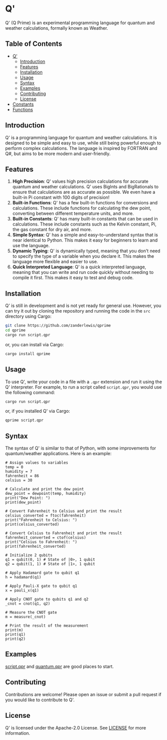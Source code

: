 # Q'
Q' (Q Prime) is an experimental programming language for quantum and weather calculations, formally known as Weather.

## Table of Contents
- [Q'](#q)
  - [Introduction](#introduction)
  - [Features](#features)
  - [Installation](#installation)
  - [Usage](#usage)
  - [Syntax](#syntax)
  - [Examples](#examples)
  - [Contributing](#contributing)
  - [License](#license)
- [Constants](docs/constants.md)
- [Functions](docs/functions.md)

## Introduction
Q' is a programming language for quantum and weather calculations. It is designed to be simple and easy to use, while still being powerful enough to perform complex calculations. The language is inspired by FORTRAN and Q#, but aims to be more modern and user-friendly.

## Features
1. **High Precision**: Q' values high precision calculations for accurate quantum and weather calculations. Q' uses BigInts and BigRationals to ensure that calculations are as accurate as possible. We even have a built-in Pi constant with 100 digits of precision!
2. **Built-in Functions**: Q' has a few built-in functions for conversions and calculations. These include functions for calculating the dew point, converting between different temperature units, and more.
3. **Built-in Constants**: Q' has many built-in constants that can be used in calculations. These include constants such as the Kelvin constant, Pi, the gas constant for dry air, and more.
4. **Simple Syntax**: Q' has a simple and easy-to-understand syntax that is near identical to Python. This makes it easy for beginners to learn and use the language.
5. **Dynamic Typing**: Q' is dynamically typed, meaning that you don't need to specify the type of a variable when you declare it. This makes the language more flexible and easier to use.
6. **Quick Interpreted Language**: Q' is a quick interpreted language, meaning that you can write and run code quickly without needing to compile it first. This makes it easy to test and debug code.

## Installation
Q' is still in development and is not yet ready for general use. However, you can try it out by cloning the repository and running the code in the `src` directory using Cargo:

```bash
git clone https://github.com/zanderlewis/qprime
cd qprime
cargo run script.qpr
```

or, you can install via Cargo:

```bash
cargo install qprime
```

## Usage
To use Q', write your code in a file with a `.qpr` extension and run it using the Q' interpreter. For example, to run a script called `script.qpr`, you would use the following command:

```bash
cargo run script.qpr
```

or, if you installed Q' via Cargo:

```bash
qprime script.qpr
```

## Syntax
The syntax of Q' is similar to that of Python, with some improvements for quantum/weather applications. Here is an example:

```qpr
# Assign values to variables
temp = 0
humidity = 7
fahrenheit = 86
celsius = 30

# Calculate and print the dew point
dew_point = dewpoint(temp, humidity)
print("Dew Point: ")
print(dew_point)

# Convert Fahrenheit to Celsius and print the result
celsius_converted = ftoc(fahrenheit)
print("Fahrenheit to Celsius: ")
print(celsius_converted)

# Convert Celsius to Fahrenheit and print the result
fahrenheit_converted = ctof(celsius)
print("Celsius to Fahrenheit: ")
print(fahrenheit_converted)

# Initialize 2 qubits
q1 = qubit(0, 1) # State of |0>, 1 qubit
q2 = qubit(1, 1) # State of |1>, 1 qubit

# Apply Hadamard gate to qubit q1
h = hadamard(q1)

# Apply Pauli-X gate to qubit q1
x = pauli_x(q1)

# Apply CNOT gate to qubits q1 and q2
_cnot = cnot(q1, q2)

# Measure the CNOT gate
m = measure(_cnot)

# Print the result of the measurement
print(m)
print(q1)
print(q2)
```

## Examples
[script.qpr](examples/import/script.qpr) and [quantum.qpr](examples/quantum.qpr) are good places to start.

## Contributing
Contributions are welcome! Please open an issue or submit a pull request if you would like to contribute to Q'.

## License
Q' is licensed under the Apache-2.0 License. See [LICENSE](LICENSE) for more information.
